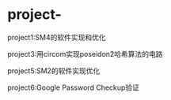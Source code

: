 # project-
project1:SM4的软件实现和优化 

project3:用circom实现poseidon2哈希算法的电路

project5:SM2的软件实现优化 

project6:Google Password Checkup验证

